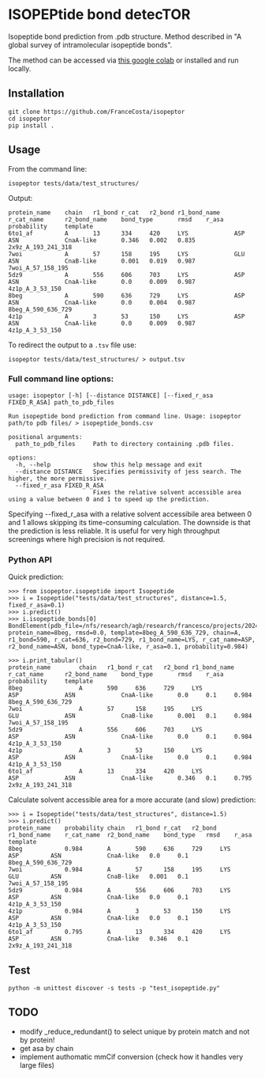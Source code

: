 # ISOPEPtide bond detecTOR

Isopeptide bond prediction from .pdb structure. Method described in "A global survey of intramolecular isopeptide bonds".

The method can be accessed via [this google colab]() or installed and run locally.

## Installation

```
git clone https://github.com/FranceCosta/isopeptor
cd isopeptor 
pip install .
```

## Usage

From the command line:
```
isopeptor tests/data/test_structures/
```

Output:
```
protein_name    chain   r1_bond r_cat   r2_bond r1_bond_name    r_cat_name      r2_bond_name    bond_type       rmsd    r_asa   probability     template
6to1_af         A       13      334     420     LYS             ASP             ASN             CnaA-like       0.346   0.002   0.835           2x9z_A_193_241_318
7woi            A       57      158     195     LYS             GLU             ASN             CnaB-like       0.001   0.019   0.987           7woi_A_57_158_195 
5dz9            A       556     606     703     LYS             ASP             ASN             CnaA-like       0.0     0.009   0.987           4z1p_A_3_53_150   
8beg            A       590     636     729     LYS             ASP             ASN             CnaA-like       0.0     0.004   0.987           8beg_A_590_636_729
4z1p            A       3       53      150     LYS             ASP             ASN             CnaA-like       0.0     0.009   0.987           4z1p_A_3_53_150
```

To redirect the output to a `.tsv` file use:

```
isopeptor tests/data/test_structures/ > output.tsv
```

### Full command line options:

```
usage: isopeptor [-h] [--distance DISTANCE] [--fixed_r_asa FIXED_R_ASA] path_to_pdb_files

Run isopeptide bond prediction from command line. Usage: isopeptor path/to pdb files/ > isopeptide_bonds.csv

positional arguments:
  path_to_pdb_files     Path to directory containing .pdb files.

options:
  -h, --help            show this help message and exit
  --distance DISTANCE   Specifies permissivity of jess search. The higher, the more permissive.
  --fixed_r_asa FIXED_R_ASA
                        Fixes the relative solvent accessible area using a value between 0 and 1 to speed up the prediction.
```

Specifying --fixed_r_asa with a relative solvent accessibile area between 0 and 1 allows skipping its time-consuming calculation. The downside is that the prediction is less reliable. It is useful for very high throughput screenings where high precision is not required.

### Python API

Quick prediction:
```
>>> from isopeptor.isopeptide import Isopeptide
>>> i = Isopeptide("tests/data/test_structures", distance=1.5, fixed_r_asa=0.1)
>>> i.predict()
>>> i.isopeptide_bonds[0]
BondElement(pdb_file=/nfs/research/agb/research/francesco/projects/20241024_isopeptor_v1/tests/data/test_structures/8beg.pdb, protein_name=8beg, rmsd=0.0, template=8beg_A_590_636_729, chain=A, r1_bond=590, r_cat=636, r2_bond=729, r1_bond_name=LYS, r_cat_name=ASP, r2_bond_name=ASN, bond_type=CnaA-like, r_asa=0.1, probability=0.984)
```
```
>>> i.print_tabular()
protein_name        chain   r1_bond r_cat   r2_bond r1_bond_name    r_cat_name      r2_bond_name    bond_type       rmsd    r_asa   probability     template
8beg                A       590     636     729     LYS             ASP             ASN             CnaA-like       0.0     0.1     0.984           8beg_A_590_636_729
7woi                A       57      158     195     LYS             GLU             ASN             CnaB-like       0.001   0.1     0.984           7woi_A_57_158_195 
5dz9                A       556     606     703     LYS             ASP             ASN             CnaA-like       0.0     0.1     0.984           4z1p_A_3_53_150   
4z1p                A       3       53      150     LYS             ASP             ASN             CnaA-like       0.0     0.1     0.984           4z1p_A_3_53_150   
6to1_af             A       13      334     420     LYS             ASP             ASN             CnaA-like       0.346   0.1     0.795           2x9z_A_193_241_318
```

Calculate solvent accessible area for a more accurate (and slow) prediction:
```
>>> i = Isopeptide("tests/data/test_structures", distance=1.5)
>>> i.predict()
protein_name	probability	chain	r1_bond	r_cat	r2_bond	r1_bond_name	r_cat_name	r2_bond_name	bond_type	rmsd	r_asa	template
8beg        	0.984      	A    	590    	636  	729    	LYS         	ASP       	ASN         	CnaA-like	0.0  	0.1  	8beg_A_590_636_729
7woi        	0.984      	A    	57     	158  	195    	LYS         	GLU       	ASN         	CnaB-like	0.001	0.1  	7woi_A_57_158_195 
5dz9        	0.984      	A    	556    	606  	703    	LYS         	ASP       	ASN         	CnaA-like	0.0  	0.1  	4z1p_A_3_53_150   
4z1p        	0.984      	A    	3      	53   	150    	LYS         	ASP       	ASN         	CnaA-like	0.0  	0.1  	4z1p_A_3_53_150   
6to1_af     	0.795      	A    	13     	334  	420    	LYS         	ASP       	ASN         	CnaA-like	0.346	0.1  	2x9z_A_193_241_318
```

## Test

```
python -m unittest discover -s tests -p "test_isopeptide.py"
```


## TODO
- modify _reduce_redundant() to select unique by protein match and not by protein!
- get asa by chain
- implement authomatic mmCif conversion (check how it handles very large files)